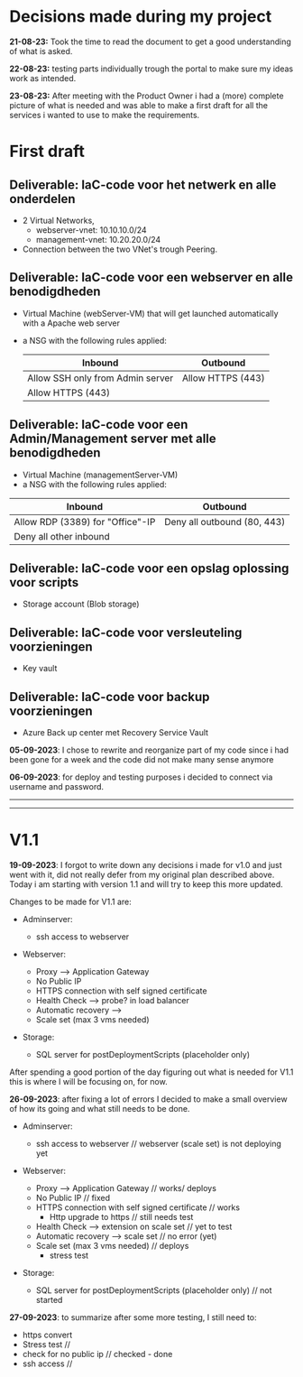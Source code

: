 # Decisions made during my project

**21-08-23:** Took the time to read the document to get a good understanding of what is asked.

**22-08-23:** testing parts individually trough the portal to make sure my ideas work as intended.

**23-08-23:** After meeting with the Product Owner i had a (more) complete picture of what is needed and was able to make a first draft for all the services i wanted to use to make the requirements.

# First draft

## Deliverable: IaC-code voor het netwerk en alle onderdelen

- 2 Virtual Networks, 
	- webserver-vnet: 10.10.10.0/24
   	- management-vnet: 10.20.20.0/24
- Connection between the two VNet's trough Peering.

## Deliverable: IaC-code voor een webserver en alle benodigdheden

- Virtual Machine (webServer-VM) that will get launched automatically with a Apache web server
- a NSG with the following rules applied:
	
    | Inbound | Outbound |
    |---| ---| 
    | Allow SSH only from Admin server | Allow HTTPS (443)
    | Allow HTTPS (443) |

## Deliverable: IaC-code voor een Admin/Management server met alle benodigdheden

- Virtual Machine (managementServer-VM)
- a NSG with the following rules applied:

| Inbound | Outbound |
|---| ---| 
| Allow RDP (3389) for "Office"-IP | Deny all outbound (80, 443)
| Deny all other inbound | 

## Deliverable: IaC-code voor een opslag oplossing voor scripts

- Storage account (Blob storage)

## Deliverable: IaC-code voor versleuteling voorzieningen

- Key vault


## Deliverable: IaC-code voor backup voorzieningen

- Azure Back up center met Recovery Service Vault

**05-09-2023**: I chose to rewrite and reorganize part of my code since i had been gone for a week and the code did not make many sense anymore

**06-09-2023**: for deploy and testing purposes i decided to connect via username and password.

---
---
# V1.1


**19-09-2023**: I forgot to write down any decisions i made for v1.0 and just went with it, did not really defer from my original plan described above. Today i am starting with version 1.1 and will try to keep this more updated.

Changes to be made for V1.1 are:

- Adminserver: 
    - ssh access to webserver

- Webserver:
    - Proxy --> Application Gateway
    - No Public IP
    - HTTPS connection with self signed certificate
    - Health Check --> probe? in load balancer
    - Automatic recovery -->
    - Scale set (max 3 vms needed)

- Storage:
    - SQL server for postDeploymentScripts (placeholder only)

After spending a good portion of the day figuring out what is needed for V1.1 this is where I will be focusing on, for now.

**26-09-2023**: after fixing a lot of errors I decided to make a small overview of how its going and what still needs to be done.

- Adminserver: 
    - ssh access to webserver // webserver (scale set) is not deploying yet

- Webserver:
    - Proxy --> Application Gateway // works/ deploys
    - No Public IP // fixed
    - HTTPS connection with self signed certificate // works
        - Http upgrade to https // still needs test
    - Health Check --> extension on scale set // yet to test
    - Automatic recovery --> scale set // no error (yet)
    - Scale set (max 3 vms needed) // deploys
        - stress test

- Storage:
    - SQL server for postDeploymentScripts (placeholder only) // not started

**27-09-2023**: to summarize after some more testing, I still need to:
- https convert
- Stress test //
- check for no public ip // checked - done
- ssh access // 

